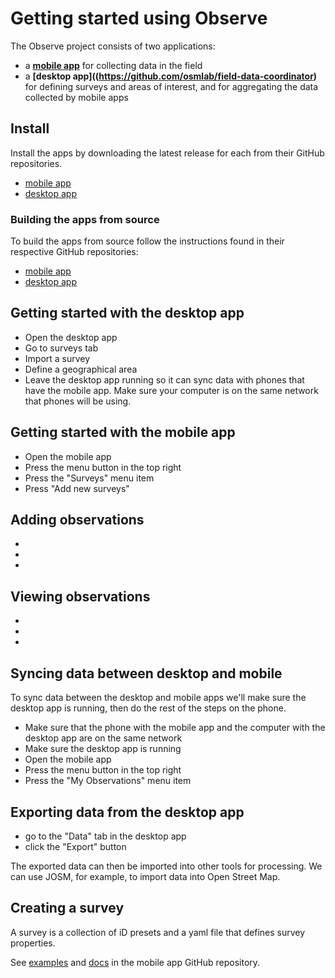 # Getting started using Observe

The Observe project consists of two applications:

- a **[mobile app](https://github.com/osmlab/field-data-collection)** for collecting data in the field
- a **[desktop app]((https://github.com/osmlab/field-data-coordinator)** for defining surveys and areas of interest, and for aggregating the data collected by mobile apps

## Install

Install the apps by downloading the latest release for each from their GitHub repositories.

- [mobile app](https://github.com/osmlab/field-data-collection/releases)
- [desktop app](https://github.com/osmlab/field-data-coordinator/releases)

### Building the apps from source

To build the apps from source follow the instructions found in their respective GitHub repositories:

- [mobile app](https://github.com/osmlab/field-data-collection/blob/master/docs/install-macos.md)
- [desktop app](https://github.com/osmlab/field-data-coordinator)

## Getting started with the desktop app

- Open the desktop app
- Go to surveys tab
- Import a survey
- Define a geographical area
- Leave the desktop app running so it can sync data with phones that have the mobile app. Make sure your computer is on the same network that phones will be using.

## Getting started with the mobile app

- Open the mobile app
- Press the menu button in the top right
- Press the "Surveys" menu item
- Press "Add new surveys"

## Adding observations

-
-
-

## Viewing observations

-
-
-

## Syncing data between desktop and mobile

To sync data between the desktop and mobile apps we'll make sure the desktop app is running, then do the rest of the steps on the phone.

- Make sure that the phone with the mobile app and the computer with the desktop app are on the same network
- Make sure the desktop app is running
- Open the mobile app
- Press the menu button in the top right
- Press the "My Observations" menu item

## Exporting data from the desktop app

- go to the "Data" tab in the desktop app
- click the "Export" button

The exported data can then be imported into other tools for processing. We can use JOSM, for example, to import data into Open Street Map.

## Creating a survey

A survey is a collection of iD presets and a yaml file that defines survey properties.

See [examples](https://github.com/osmlab/field-data-collection/tree/master/data/surveys) and [docs](https://github.com/osmlab/field-data-collection/tree/master/docs) in the mobile app GitHub repository.
